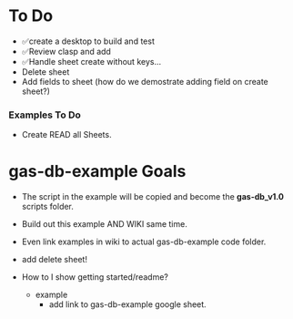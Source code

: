 # To Do

- ✅create a desktop to build and test
- ✅Review clasp and add
- ✅Handle sheet create without keys...
- Delete sheet
- Add fields to sheet (how do we demostrate adding field on create sheet?)

### Examples To Do
- Create READ all Sheets.

# gas-db-example Goals

- The script in the example will be copied and become the **gas-db_v1.0** scripts folder.
- Build out this example AND WIKI same time.
- Even link examples in wiki to actual gas-db-example code folder.
- add delete sheet!

- How to I show getting started/readme?
  - example
    - add link to gas-db-example google sheet.
